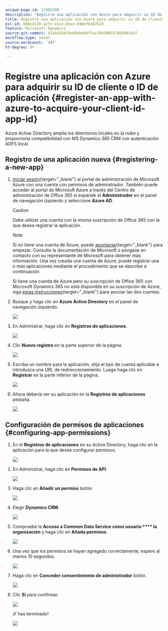 ```yaml
---
unique-page-id: 12983390
description: 'Registre una aplicación con Azure para adquirir su ID de cliente o ID de aplicación: documentos de Marketo, documentación del producto'
title: Registre una aplicación con Azure para adquirir su ID de cliente o ID de aplicación
exl-id: 006cd130-a2fc-41ce-b5ee-890ef6167b34
feature: Microsoft Dynamics
source-git-commit: 431bd258f9a68bbb9df7acf043085578d3d91b1f
workflow-type: tm+mt
source-wordcount: '347'
ht-degree: 0%

---
```


# Registre una aplicación con Azure para adquirir su ID de cliente o ID de aplicación {#register-an-app-with-azure-to-acquire-your-client-id-app-id}

Azure Active Directory amplía los directorios locales en la nube y proporciona compatibilidad con MS Dynamics 365 CRM con autenticación ADFS local.

## Registro de una aplicación nueva {#registering-a-new-app}

1. [Iniciar sesión](https://login.microsoftonline.com/){target="_blank"} al portal de administración de Microsoft Azure con una cuenta con permisos de administrador. También puede acceder al portal de Microsoft Azure a través del Centro de administración de Office 365 si expande el **Administrador** en el panel de navegación izquierdo y seleccione **Azure AD**.

   >[!CAUTION]
   >
   >Debe utilizar una cuenta con la misma suscripción de Office 365 con la que desea registrar la aplicación.

   >[!NOTE]
   >
   >Si no tiene una cuenta de Azure, puede [apuntarse](https://azure.microsoft.com/en-us/free/){target="_blank"} para empezar. Consulte la documentación de Microsoft o póngase en contacto con su representante de Microsoft para obtener más información. Una vez creada una cuenta de Azure, puede registrar una o más aplicaciones mediante el procedimiento que se describe a continuación.
   >
   >
   >Si tiene una cuenta de Azure pero su suscripción de Office 365 con Microsoft Dynamics 365 no está disponible en su suscripción de Azure, siga [estas instrucciones](https://msdn.microsoft.com/office/office365/howto/setup-development-environment#bk_CreateAzureSubscription){target="_blank"} para asociar las dos cuentas.

1. Busque y haga clic en **Azure Active Directory** en el panel de navegación izquierdo.

   ![](assets/two.png)

1. En Administrar, haga clic en **Registros de aplicaciones**.

   ![](assets/three.png)

1. Clic **Nuevo registro** en la parte superior de la página.

   ![](assets/four.png)

1. Escriba un nombre para la aplicación, elija el tipo de cuenta aplicable e introduzca una URL de redireccionamiento. Luego haga clic en **Registrar** en la parte inferior de la página.

   ![](assets/five.png)

1. Ahora debería ver su aplicación en la **Registros de aplicaciones** pestaña.

   ![](assets/six.png)

## Configuración de permisos de aplicaciones {#configuring-app-permissions}

1. En el **Registros de aplicaciones** en su Active Directory, haga clic en la aplicación para la que desee configurar permisos.

   ![](assets/seven.png)

1. En Administrar, haga clic en **Permisos de API**.

   ![](assets/eight.png)

1. Haga clic en **Añadir un permiso** botón.

   ![](assets/nine.png)

1. Elegir **Dynamics CRM**.

   ![](assets/ten.png)

1. Compruebe la **Acceso a Common Data Service como usuario **** la organización** y haga clic en **Añada permisos.**

   ![](assets/eleven.png)

1. Una vez que los permisos se hayan agregado correctamente, espere al menos 10 segundos.

   ![](assets/twelve.png)

1. Haga clic en **Conceder consentimiento de administrador** botón.

   ![](assets/thirteen.png)

1. Clic **Sí** para confirmar.

   ![](assets/fourteen.png)

   ¡Y has terminado!

   ![](assets/fifteen.png)

